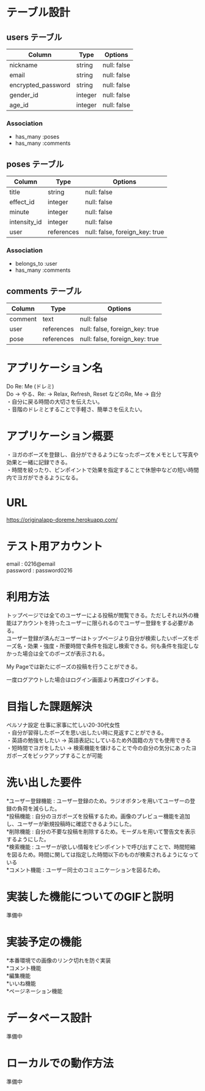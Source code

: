 # テーブル設計

## users テーブル

| Column                | Type    | Options     |
| --------------------- | ------- | ----------- |
| nickname              | string  | null: false |
| email                 | string  | null: false |
| encrypted_password    | string  | null: false |
| gender_id             | integer | null: false |
| age_id                | integer | null: false |

### Association

- has_many :poses
- has_many :comments


## poses テーブル

| Column       | Type       | Options                         |
| ------------ | ---------- | ------------------------------- |
| title        | string     | null: false                     |
| effect_id    | integer    | null: false                     |
| minute       | integer    | null: false                     |
| intensity_id | integer    | null: false                     |
| user         | references | null: false, foreign_key: true  |

### Association

- belongs_to :user
- has_many :comments


## comments テーブル

| Column       | Type       | Options                         |
| ------------ | ---------- | ------------------------------- |
| comment      | text       | null: false                     |
| user         | references | null: false, foreign_key: true  |
| pose         | references | null: false, foreign_key: true  |


# アプリケーション名
  Do Re: Me (ドレミ)  
  Do -> やる、Re: -> Relax, Refresh, Reset などのRe, Me -> 自分  
  ・自分に戻る時間の大切さを伝えたい。  
  ・音階のドレミとすることで手軽さ、簡単さを伝えたい。  

# アプリケーション概要  
  ・ヨガのポーズを登録し、自分ができるようになったポーズをメモとして写真や効果と一緒に記録できる。  
  ・時間を絞ったり、ピンポイントで効果を指定することで休憩中などの短い時間内でヨガができるようになる。  

# URL  
  https://originalapp-doreme.herokuapp.com/  

# テスト用アカウント  
  email    : 0216@email  
  password : password0216  

# 利用方法  
  トップページでは全てのユーザーによる投稿が閲覧できる。ただしそれ以外の機能はアカウントを持ったユーザーに限られるのでユーザー登録をする必要がある。  
  ユーザー登録が済んだユーザーはトップページより自分が検索したいポーズをポーズ名・効果・強度・所要時間で条件を指定し検索できる。何も条件を指定しなかった場合は全てのポーズが表示される。  
  
  My Pageでは新たにポーズの投稿を行うことができる。  

  一度ログアウトした場合はログイン画面より再度ログインする。  

# 目指した課題解決  
  ペルソナ設定  仕事に家事に忙しい20-30代女性  
  ・自分が習得したポーズを思い出したい時に見返すことができる。  
  ・英語の勉強をしたい -> 英語表記にしているため外国籍の方でも使用できる  
  ・短時間でヨガをしたい -> 検索機能を儲けることで今の自分の気分にあったヨガポーズをピックアップすることが可能  

# 洗い出した要件  
  *ユーザー登録機能 : ユーザー登録のため。ラジオボタンを用いてユーザーの登録の負荷を減らした。  
  *投稿機能 : 自分のヨガポーズを投稿するため。画像のプレビュー機能を追加し、ユーザーが新規投稿時に確認できるようにした。  
  *削除機能 : 自分の不要な投稿を削除するため。モーダルを用いて警告文を表示するようにした。  
  *検索機能 : ユーザーが欲しい情報をピンポイントで呼び出すことで、時間短縮を図るため。時間に関しては指定した時間以下のものが検索されるようになっている  
  *コメント機能 : ユーザー同士のコミュニケーションを図るため。  

# 実装した機能についてのGIFと説明  
  準備中  

# 実装予定の機能  
  *本番環境での画像のリンク切れを防ぐ実装  
  *コメント機能  
  *編集機能  
  *いいね機能  
  *ページネーション機能  

# データベース設計
  準備中
  
# ローカルでの動作方法
  準備中